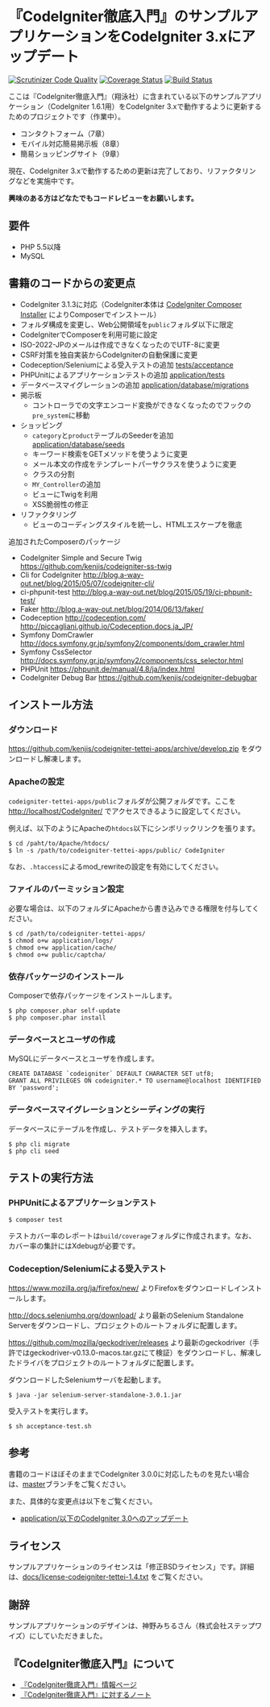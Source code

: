 # 『CodeIgniter徹底入門』のサンプルアプリケーションをCodeIgniter 3.xにアップデート

[![Scrutinizer Code Quality](https://scrutinizer-ci.com/g/kenjis/codeigniter-tettei-apps/badges/quality-score.png?b=develop)](https://scrutinizer-ci.com/g/kenjis/codeigniter-tettei-apps/?branch=develop)
[![Coverage Status](https://coveralls.io/repos/kenjis/codeigniter-tettei-apps/badge.svg?branch=develop)](https://coveralls.io/r/kenjis/codeigniter-tettei-apps?branch=develop)
[![Build Status](https://travis-ci.org/kenjis/codeigniter-tettei-apps.svg?branch=develop)](https://travis-ci.org/kenjis/codeigniter-tettei-apps)

ここは『CodeIgniter徹底入門』（翔泳社）に含まれている以下のサンプルアプリケーション（CodeIgniter 1.6.1用）をCodeIgniter 3.xで動作するように更新するためのプロジェクトです（作業中）。

* コンタクトフォーム（7章）
* モバイル対応簡易掲示板（8章）
* 簡易ショッピングサイト（9章）

現在、CodeIgniter 3.xで動作するための更新は完了しており、リファクタリングなどを実施中です。

**興味のある方はどなたでもコードレビューをお願いします。**

## 要件

* PHP 5.5以降
* MySQL

## 書籍のコードからの変更点

* CodeIgniter 3.1.3に対応（CodeIgniter本体は [CodeIgniter Composer Installer](http://blog.a-way-out.net/blog/2015/12/06/install-codeigniter/) によりComposerでインストール）
* フォルダ構成を変更し、Web公開領域を`public`フォルダ以下に限定
* CodeIgniterでComposerを利用可能に設定
* ISO-2022-JPのメールは作成できなくなったのでUTF-8に変更
* CSRF対策を独自実装からCodeIgniterの自動保護に変更
* Codeception/Seleniumによる受入テストの追加 [tests/acceptance](tests/acceptance)
* PHPUnitによるアプリケーションテストの追加 [application/tests](application/tests)
* データベースマイグレーションの追加 [application/database/migrations](application/database/migrations)
* 掲示板
  * コントローラでの文字エンコード変換ができなくなったのでフックの`pre_system`に移動
* ショッピング
  * `category`と`product`テーブルのSeederを追加 [application/database/seeds](application/database/seeds)
  * キーワード検索をGETメソッドを使うように変更
  * メール本文の作成をテンプレートパーサクラスを使うように変更
  * クラスの分割
  * `MY_Controller`の追加
  * ビューにTwigを利用
  * XSS脆弱性の修正
* リファクタリング
  * ビューのコーディングスタイルを統一し、HTMLエスケープを徹底

追加されたComposerのパッケージ

* CodeIgniter Simple and Secure Twig <https://github.com/kenjis/codeigniter-ss-twig>
* Cli for CodeIgniter <http://blog.a-way-out.net/blog/2015/05/07/codeigniter-cli/>
* ci-phpunit-test <http://blog.a-way-out.net/blog/2015/05/19/ci-phpunit-test/>
* Faker <http://blog.a-way-out.net/blog/2014/06/13/faker/>
* Codeception <http://codeception.com/> <http://piccagliani.github.io/Codeception.docs.ja_JP/>
* Symfony DomCrawler <http://docs.symfony.gr.jp/symfony2/components/dom_crawler.html>
* Symfony CssSelector <http://docs.symfony.gr.jp/symfony2/components/css_selector.html>
* PHPUnit <https://phpunit.de/manual/4.8/ja/index.html>
* CodeIgniter Debug Bar <https://github.com/kenjis/codeigniter-debugbar>

## インストール方法

### ダウンロード

https://github.com/kenjis/codeigniter-tettei-apps/archive/develop.zip をダウンロードし解凍します。

### Apacheの設定

`codeigniter-tettei-apps/public`フォルダが公開フォルダです。ここを <http://localhost/CodeIgniter/> でアクセスできるように設定してください。

例えば、以下のようにApacheの`htdocs`以下にシンボリックリンクを張ります。

~~~
$ cd /paht/to/Apache/htdocs/
$ ln -s /path/to/codeigniter-tettei-apps/public/ CodeIgniter
~~~

なお、`.htaccess`によるmod_rewriteの設定を有効にしてください。

### ファイルのパーミッション設定

必要な場合は、以下のフォルダにApacheから書き込みできる権限を付与してください。

~~~
$ cd /path/to/codeigniter-tettei-apps/
$ chmod o+w application/logs/
$ chmod o+w application/cache/
$ chmod o+w public/captcha/
~~~

### 依存パッケージのインストール

Composerで依存パッケージをインストールします。

~~~
$ php composer.phar self-update
$ php composer.phar install
~~~

### データベースとユーザの作成

MySQLにデータベースとユーザを作成します。

~~~
CREATE DATABASE `codeigniter` DEFAULT CHARACTER SET utf8;
GRANT ALL PRIVILEGES ON codeigniter.* TO username@localhost IDENTIFIED BY 'password';
~~~

### データベースマイグレーションとシーディングの実行

データベースにテーブルを作成し、テストデータを挿入します。

~~~
$ php cli migrate
$ php cli seed
~~~

## テストの実行方法

### PHPUnitによるアプリケーションテスト

~~~
$ composer test
~~~

テストカバー率のレポートは`build/coverage`フォルダに作成されます。なお、カバー率の集計にはXdebugが必要です。

### Codeception/Seleniumによる受入テスト

<https://www.mozilla.org/ja/firefox/new/> よりFirefoxをダウンロードしインストールします。

<http://docs.seleniumhq.org/download/> より最新のSelenium Standalone Serverをダウンロードし、プロジェクトのルートフォルダに配置します。

<https://github.com/mozilla/geckodriver/releases> より最新のgeckodriver（手許ではgeckodriver-v0.13.0-macos.tar.gzにて検証）をダウンロードし、解凍したドライバをプロジェクトのルートフォルダに配置します。

ダウンロードしたSeleniumサーバを起動します。

~~~
$ java -jar selenium-server-standalone-3.0.1.jar
~~~

受入テストを実行します。

~~~
$ sh acceptance-test.sh
~~~

## 参考

書籍のコードほぼそのままでCodeIgniter 3.0.0に対応したものを見たい場合は、[master](https://github.com/kenjis/codeigniter-tettei-apps/tree/master)ブランチをご覧ください。

また、具体的な変更点は以下をご覧ください。

* [application/以下のCodeIgniter 3.0へのアップデート](https://github.com/kenjis/codeigniter-tettei-apps/commit/3dcdeefc8e42b2c8f6636fba5e86c7de28f961a3?w=1)

## ライセンス

サンプルアプリケーションのライセンスは「修正BSDライセンス」です。詳細は、[docs/license-codeigniter-tettei-1.4.txt](docs/license-codeigniter-tettei-1.4.txt) をご覧ください。

## 謝辞

サンプルアプリケーションのデザインは、神野みちるさん（株式会社ステップワイズ）にしていただきました。

## 『CodeIgniter徹底入門』について

* [『CodeIgniter徹底入門』情報ページ](http://codeigniter.jp/tettei/)
* [『CodeIgniter徹底入門』に対するノート](https://github.com/codeigniter-jp/codeigniter-tettei-note)
